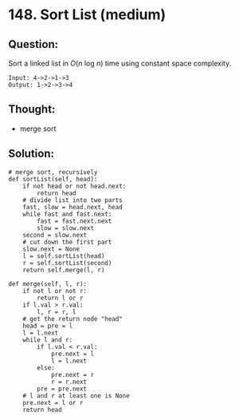 # 148. Sort List \(medium\)

## Question:

Sort a linked list in _O_\(_n_ log _n_\) time using constant space complexity.

```text
Input: 4->2->1->3
Output: 1->2->3->4
```

## Thought:

* merge sort

## Solution:

```text
# merge sort, recursively 
def sortList(self, head):
    if not head or not head.next:
        return head
    # divide list into two parts
    fast, slow = head.next, head
    while fast and fast.next:
        fast = fast.next.next
        slow = slow.next
    second = slow.next
    # cut down the first part
    slow.next = None
    l = self.sortList(head)
    r = self.sortList(second)
    return self.merge(l, r)
    
def merge(self, l, r):
    if not l or not r:
        return l or r
    if l.val > r.val:
        l, r = r, l
    # get the return node "head"
    head = pre = l
    l = l.next
    while l and r:
        if l.val < r.val:
            pre.next = l
            l = l.next
        else:
            pre.next = r
            r = r.next
        pre = pre.next
    # l and r at least one is None
    pre.next = l or r
    return head
```

